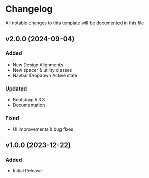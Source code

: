 <!-- Available h3 headings: Added, Fixed, Updated, Removed, Deprecated -->

# Changelog

All notable changes to this template will be documented in this file

## v2.0.0 (2024-09-04)

### Added

- New Design Alignments
- New spacer & utility classes
- Navbar Dropdown Active state

### Updated

- Bootstrap 5.3.3
- Documentation

### Fixed

- UI improvements & bug fixes

## v1.0.0 (2023-12-22)

### Added

- Initial Release
